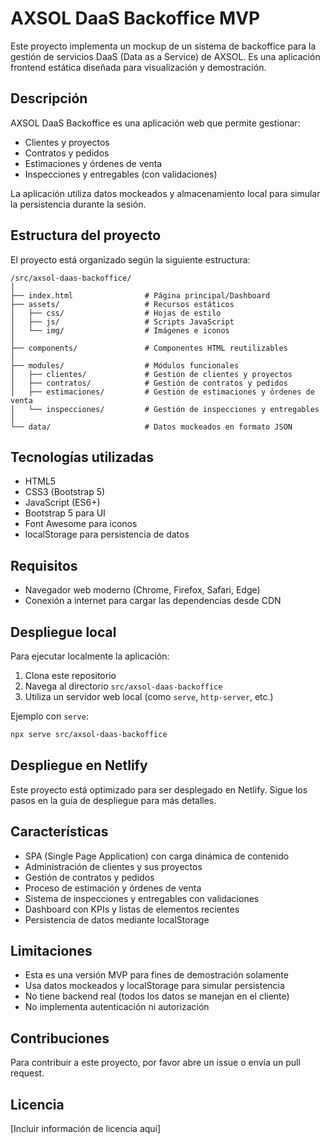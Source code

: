 # AXSOL DaaS Backoffice MVP

Este proyecto implementa un mockup de un sistema de backoffice para la gestión de servicios DaaS (Data as a Service) de AXSOL. Es una aplicación frontend estática diseñada para visualización y demostración.

## Descripción

AXSOL DaaS Backoffice es una aplicación web que permite gestionar:
- Clientes y proyectos
- Contratos y pedidos
- Estimaciones y órdenes de venta
- Inspecciones y entregables (con validaciones)

La aplicación utiliza datos mockeados y almacenamiento local para simular la persistencia durante la sesión.

## Estructura del proyecto

El proyecto está organizado según la siguiente estructura:

```
/src/axsol-daas-backoffice/
│
├── index.html                # Página principal/Dashboard
├── assets/                   # Recursos estáticos
│   ├── css/                  # Hojas de estilo
│   ├── js/                   # Scripts JavaScript
│   └── img/                  # Imágenes e iconos
│
├── components/               # Componentes HTML reutilizables
│
├── modules/                  # Módulos funcionales
│   ├── clientes/             # Gestión de clientes y proyectos
│   ├── contratos/            # Gestión de contratos y pedidos
│   ├── estimaciones/         # Gestión de estimaciones y órdenes de venta
│   └── inspecciones/         # Gestión de inspecciones y entregables
│
└── data/                     # Datos mockeados en formato JSON
```

## Tecnologías utilizadas

- HTML5
- CSS3 (Bootstrap 5)
- JavaScript (ES6+)
- Bootstrap 5 para UI
- Font Awesome para iconos
- localStorage para persistencia de datos

## Requisitos

- Navegador web moderno (Chrome, Firefox, Safari, Edge)
- Conexión a internet para cargar las dependencias desde CDN

## Despliegue local

Para ejecutar localmente la aplicación:

1. Clona este repositorio
2. Navega al directorio `src/axsol-daas-backoffice`
3. Utiliza un servidor web local (como `serve`, `http-server`, etc.)

Ejemplo con `serve`:
```bash
npx serve src/axsol-daas-backoffice
```

## Despliegue en Netlify

Este proyecto está optimizado para ser desplegado en Netlify. Sigue los pasos en la guía de despliegue para más detalles.

## Características

- SPA (Single Page Application) con carga dinámica de contenido
- Administración de clientes y sus proyectos
- Gestión de contratos y pedidos
- Proceso de estimación y órdenes de venta
- Sistema de inspecciones y entregables con validaciones
- Dashboard con KPIs y listas de elementos recientes
- Persistencia de datos mediante localStorage

## Limitaciones

- Esta es una versión MVP para fines de demostración solamente
- Usa datos mockeados y localStorage para simular persistencia
- No tiene backend real (todos los datos se manejan en el cliente)
- No implementa autenticación ni autorización

## Contribuciones

Para contribuir a este proyecto, por favor abre un issue o envía un pull request.

## Licencia

[Incluir información de licencia aquí]